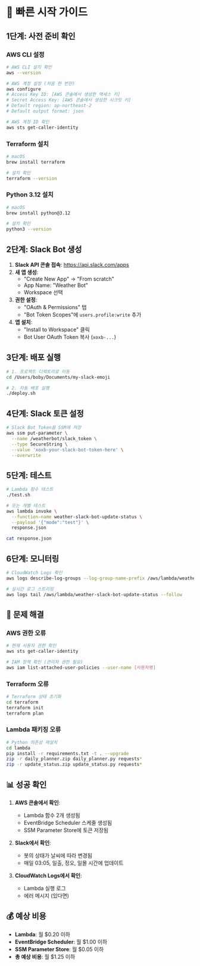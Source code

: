 # 🚀 빠른 시작 가이드

## 1단계: 사전 준비 확인

### AWS CLI 설정
```bash
# AWS CLI 설치 확인
aws --version

# AWS 계정 설정 (처음 한 번만)
aws configure
# Access Key ID: [AWS 콘솔에서 생성한 액세스 키]
# Secret Access Key: [AWS 콘솔에서 생성한 시크릿 키]
# Default region: ap-northeast-2
# Default output format: json

# AWS 계정 ID 확인
aws sts get-caller-identity
```

### Terraform 설치
```bash
# macOS
brew install terraform

# 설치 확인
terraform --version
```

### Python 3.12 설치
```bash
# macOS
brew install python@3.12

# 설치 확인
python3 --version
```

## 2단계: Slack Bot 생성

1. **Slack API 콘솔 접속**: https://api.slack.com/apps
2. **새 앱 생성**:
   - "Create New App" → "From scratch"
   - App Name: "Weather Bot"
   - Workspace 선택
3. **권한 설정**:
   - "OAuth & Permissions" 탭
   - "Bot Token Scopes"에 `users.profile:write` 추가
4. **앱 설치**:
   - "Install to Workspace" 클릭
   - Bot User OAuth Token 복사 (`xoxb-...`)

## 3단계: 배포 실행

```bash
# 1. 프로젝트 디렉토리로 이동
cd /Users/boby/Documents/my-slack-emoji

# 2. 자동 배포 실행
./deploy.sh
```

## 4단계: Slack 토큰 설정

```bash
# Slack Bot Token을 SSM에 저장
aws ssm put-parameter \
  --name /weatherbot/slack_token \
  --type SecureString \
  --value 'xoxb-your-slack-bot-token-here' \
  --overwrite
```

## 5단계: 테스트

```bash
# Lambda 함수 테스트
./test.sh

# 또는 개별 테스트
aws lambda invoke \
  --function-name weather-slack-bot-update-status \
  --payload '{"mode":"test"}' \
  response.json

cat response.json
```

## 6단계: 모니터링

```bash
# CloudWatch Logs 확인
aws logs describe-log-groups --log-group-name-prefix /aws/lambda/weather-slack-bot

# 실시간 로그 스트리밍
aws logs tail /aws/lambda/weather-slack-bot-update-status --follow
```

## 🔧 문제 해결

### AWS 권한 오류
```bash
# 현재 사용자 권한 확인
aws sts get-caller-identity

# IAM 정책 확인 (관리자 권한 필요)
aws iam list-attached-user-policies --user-name [사용자명]
```

### Terraform 오류
```bash
# Terraform 상태 초기화
cd terraform
terraform init
terraform plan
```

### Lambda 패키징 오류
```bash
# Python 의존성 재설치
cd lambda
pip install -r requirements.txt -t . --upgrade
zip -r daily_planner.zip daily_planner.py requests*
zip -r update_status.zip update_status.py requests*
```

## 📊 성공 확인

1. **AWS 콘솔에서 확인**:
   - Lambda 함수 2개 생성됨
   - EventBridge Scheduler 스케줄 생성됨
   - SSM Parameter Store에 토큰 저장됨

2. **Slack에서 확인**:
   - 봇의 상태가 날씨에 따라 변경됨
   - 매일 03:05, 일출, 정오, 일몰 시간에 업데이트

3. **CloudWatch Logs에서 확인**:
   - Lambda 실행 로그
   - 에러 메시지 (있다면)

## 💰 예상 비용

- **Lambda**: 월 $0.20 이하
- **EventBridge Scheduler**: 월 $1.00 이하  
- **SSM Parameter Store**: 월 $0.05 이하
- **총 예상 비용**: 월 $1.25 이하

